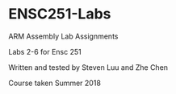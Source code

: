# ENSC251-Labs
ARM Assembly Lab Assignments

Labs 2-6 for Ensc 251

Written and tested by Steven Luu and Zhe Chen

Course taken Summer 2018 
